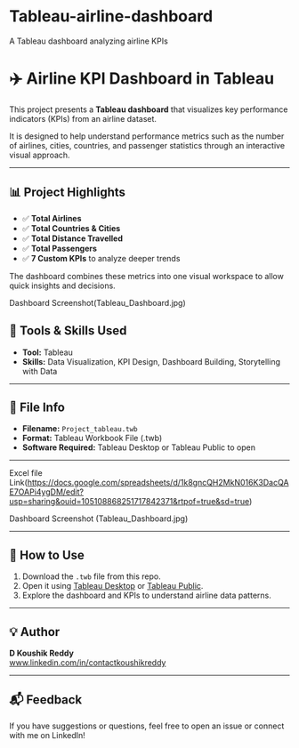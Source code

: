 # Tableau-airline-dashboard
A Tableau dashboard analyzing airline KPIs
# ✈️ Airline KPI Dashboard in Tableau

This project presents a **Tableau dashboard** that visualizes key performance indicators (KPIs) from an airline dataset.

It is designed to help understand performance metrics such as the number of airlines, cities, countries, and passenger statistics through an interactive visual approach.

---

## 📊 Project Highlights

- ✅ **Total Airlines**
- ✅ **Total Countries & Cities**
- ✅ **Total Distance Travelled**
- ✅ **Total Passengers**
- ✅ **7 Custom KPIs** to analyze deeper trends

The dashboard combines these metrics into one visual workspace to allow quick insights and decisions.

Dashboard Screenshot(Tableau_Dashboard.jpg)

## 🔧 Tools & Skills Used

- **Tool:** Tableau  
- **Skills:** Data Visualization, KPI Design, Dashboard Building, Storytelling with Data

---

## 📁 File Info

- **Filename:** `Project_tableau.twb`  
- **Format:** Tableau Workbook File (.twb)  
- **Software Required:** Tableau Desktop or Tableau Public to open

---
Excel file Link(https://docs.google.com/spreadsheets/d/1k8gncQH2MkN016K3DacQAE7OAPi4ygDM/edit?usp=sharing&ouid=105108868251717842371&rtpof=true&sd=true)

Dashboard Screenshot (Tableau_Dashboard.jpg)


---

## 🚀 How to Use

1. Download the `.twb` file from this repo.
2. Open it using [Tableau Desktop](https://www.tableau.com/products/desktop) or [Tableau Public](https://public.tableau.com/).
3. Explore the dashboard and KPIs to understand airline data patterns.

---

## 💡 Author

**D Koushik Reddy**  
www.linkedin.com/in/contactkoushikreddy

---

## 📬 Feedback

If you have suggestions or questions, feel free to open an issue or connect with me on LinkedIn!

